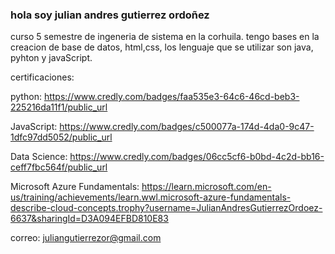 ### hola soy julian andres gutierrez ordoñez 
curso 5 semestre de ingeneria de sistema en la corhuila. tengo bases en la creacion de base de datos, html,css, los lenguaje que se utilizar son java, pyhton y javaScript.


certificaciones:

python: https://www.credly.com/badges/faa535e3-64c6-46cd-beb3-225216da11f1/public_url

JavaScript: https://www.credly.com/badges/c500077a-174d-4da0-9c47-1dfc97dd5052/public_url

Data Science: https://www.credly.com/badges/06cc5cf6-b0bd-4c2d-bb16-ceff7fbc564f/public_url

Microsoft Azure Fundamentals: https://learn.microsoft.com/en-us/training/achievements/learn.wwl.microsoft-azure-fundamentals-describe-cloud-concepts.trophy?username=JulianAndresGutierrezOrdoez-6637&sharingId=D3A094EFBD810E83

correo: juliangutierrezor@gmail.com
